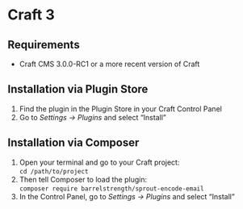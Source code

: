 # Craft 3

## Requirements

* Craft CMS 3.0.0-RC1 or a more recent version of Craft

## Installation via Plugin Store

1. Find the plugin in the Plugin Store in your Craft Control Panel 
2. Go to _Settings → Plugins_ and select “Install”

## Installation via Composer 

1. Open your terminal and go to your Craft project:<br>`cd /path/to/project`
2. Then tell Composer to load the plugin:<br>`composer require barrelstrength/sprout-encode-email`
3. In the Control Panel, go to _Settings → Plugins_ and select “Install”